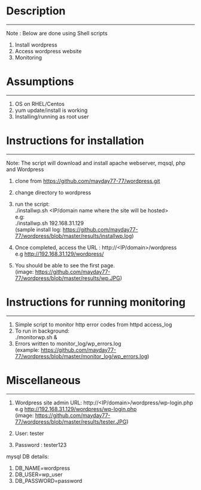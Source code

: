 # Description
--------------
Note : Below are done using Shell scripts
1) Install wordpress
2) Access wordpress website
3) Monitoring

# Assumptions
--------------
1) OS on RHEL/Centos
2) yum update/install is working
3) Installing/running as root user

# Instructions for installation
--------------------------------
Note: The script will download and install apache webserver, mqsql, php and Wordpress  

1) clone from https://github.com/mayday77-77/wordpress.git
2) change directory to wordpress
3) run the script:  
   ./installwp.sh <IP/domain name where the site will be hosted>  
   e.g:  
   ./installwp.sh 192.168.31.129  
   (sample install log: https://github.com/mayday77-77/wordpress/blob/master/results/installwp.log)  
   
4) Once completed, access the URL : http://<IP/domain>/wordpress  
    e.g http://192.168.31.129/wordpress/
5) You should be able to see the first page.  
    (image: https://github.com/mayday77-77/wordpress/blob/master/results/wp.JPG)
 
 # Instructions for running monitoring
 --------------------------------------
 1) Simple script to monitor http error codes from httpd access_log
 2) To run in background:  
    ./monitorwp.sh &
 3) Errors written to monitor_log/wp_errors.log  
    (example: https://github.com/mayday77-77/wordpress/blob/master/monitor_log/wp_errors.log)
 
 # Miscellaneous
 ----------------
 1) Wordpress site admin URL: http://<IP/domain>/wordpress/wp-login.php  
    e.g http://192.168.31.129/wordpress/wp-login.php  
    (image: https://github.com/mayday77-77/wordpress/blob/master/results/tester.JPG)
    
 2) User: tester
 3) Password : tester123  

 mysql DB details:  
 1) DB_NAME=wordpress
 2) DB_USER=wp_user
 3) DB_PASSWORD=password  
 
